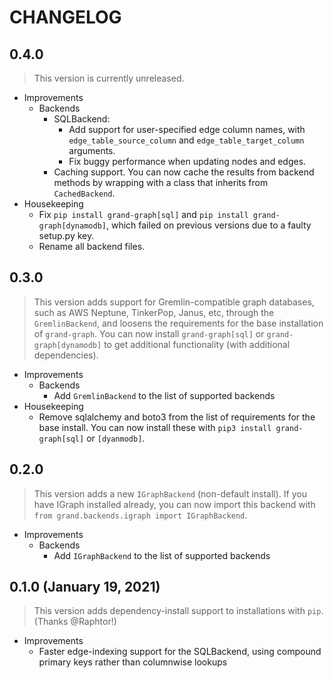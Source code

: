 # CHANGELOG

## **0.4.0**

> This version is currently unreleased.

-   Improvements
    -   Backends
        -   SQLBackend:
            -   Add support for user-specified edge column names, with `edge_table_source_column` and `edge_table_target_column` arguments.
            -   Fix buggy performance when updating nodes and edges.
        -   Caching support. You can now cache the results from backend methods by wrapping with a class that inherits from `CachedBackend`.
-   Housekeeping
    -   Fix `pip install grand-graph[sql]` and `pip install grand-graph[dynamodb]`, which failed on previous versions due to a faulty setup.py key.
    -   Rename all backend files.

## **0.3.0**

> This version adds support for Gremlin-compatible graph databases, such as AWS Neptune, TinkerPop, Janus, etc, through the `GremlinBackend`, and loosens the requirements for the base installation of `grand-graph`. You can now install `grand-graph[sql]` or `grand-graph[dynamodb]` to get additional functionality (with additional dependencies).

-   Improvements
    -   Backends
        -   Add `GremlinBackend` to the list of supported backends
-   Housekeeping
    -   Remove sqlalchemy and boto3 from the list of requirements for the base install. You can now install these with `pip3 install grand-graph[sql]` or `[dyanmodb]`.

## **0.2.0**

> This version adds a new `IGraphBackend` (non-default install). If you have IGraph installed already, you can now import this backend with `from grand.backends.igraph import IGraphBackend`.

-   Improvements
    -   Backends
        -   Add `IGraphBackend` to the list of supported backends

## **0.1.0** (January 19, 2021)

> This version adds dependency-install support to installations with `pip`. (Thanks @Raphtor!)

-   Improvements
    -   Faster edge-indexing support for the SQLBackend, using compound primary keys rather than columnwise lookups
